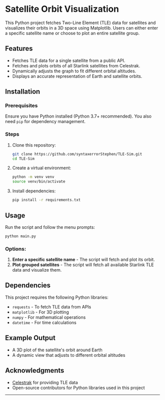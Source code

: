 # Satellite Orbit Visualization

This Python project fetches Two-Line Element (TLE) data for satellites and visualizes their orbits in a 3D space using Matplotlib. Users can either enter a specific satellite name or choose to plot an entire satellite group.

## Features
- Fetches TLE data for a single satellite from a public API.
- Fetches and plots orbits of all Starlink satellites from Celestrak.
- Dynamically adjusts the graph to fit different orbital altitudes.
- Displays an accurate representation of Earth and satellite orbits.

## Installation

### Prerequisites
Ensure you have Python installed (Python 3.7+ recommended). You also need `pip` for dependency management.

### Steps
1. Clone this repository:
   ```sh
   git clone https://github.com/syntaxerrorStephen/TLE-Sim.git
   cd TLE-Sim
   ```

2. Create a virtual environment:
   ```sh
   python -m venv venv
   source venv/bin/activate
   ```

3. Install dependencies:
   ```sh
   pip install -r requirements.txt
   ```

## Usage
Run the script and follow the menu prompts:
```sh
python main.py
```

### Options:
1. **Enter a specific satellite name** - The script will fetch and plot its orbit.
2. **Plot grouped satellites** - The script will fetch all available Starlink TLE data and visualize them.

## Dependencies
This project requires the following Python libraries:
- `requests` - To fetch TLE data from APIs
- `matplotlib` - For 3D plotting
- `numpy` - For mathematical operations
- `datetime` - For time calculations

## Example Output
- A 3D plot of the satellite's orbit around Earth
- A dynamic view that adjusts to different orbital altitudes



## Acknowledgments
- [Celestrak](https://celestrak.org/) for providing TLE data
- Open-source contributors for Python libraries used in this project

---


